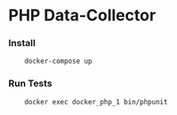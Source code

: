 # PHP Data-Collector

### Install
```
    docker-compose up
```

### Run Tests
```
    docker exec docker_php_1 bin/phpunit
```

